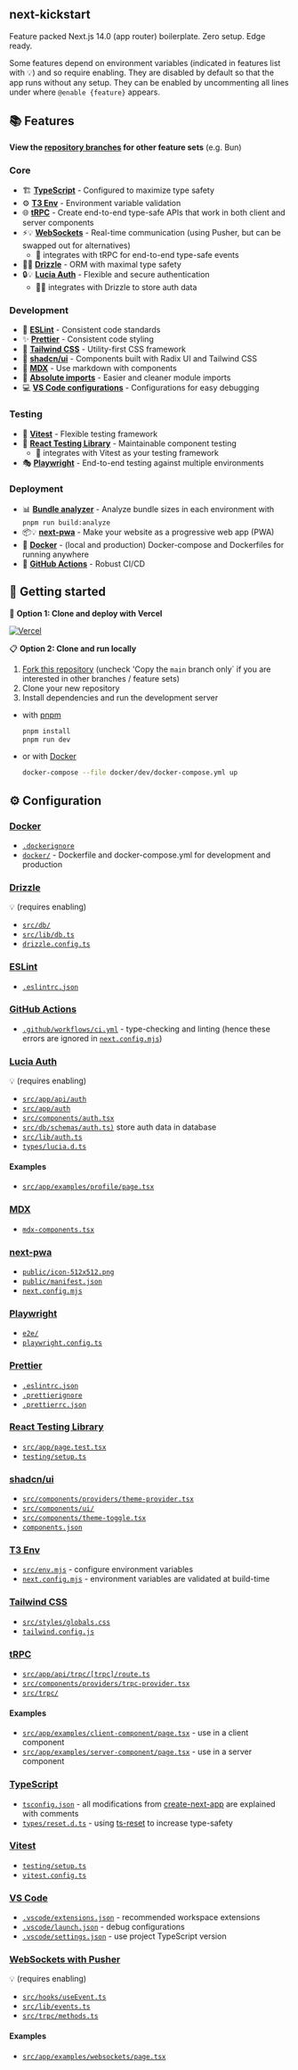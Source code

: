 ## next-kickstart

Feature packed Next.js 14.0 (app router) boilerplate. Zero setup. Edge ready.

Some features depend on environment variables (indicated in features list with 💡) and so require enabling. They are disabled by default so that the app runs without any setup. They can be enabled by uncommenting all lines under where `@enable {feature}` appears.

## 📚 Features

**View the [repository branches](https://github.com/syhner/next-kickstart/branches) for other feature sets** (e.g. Bun)

### Core

- 🏗️ [**TypeScript**](https://www.typescriptlang.org/) - Configured to maximize type safety
- ⚙️ [**T3 Env**](https://github.com/t3-oss/t3-env) - Environment variable validation
- 🌐 [**tRPC**](https://trpc.io/) - Create end-to-end type-safe APIs that work in both client and server components
- ⚡💡 [**WebSockets**](https://pusher.com) - Real-time communication (using Pusher, but can be swapped out for alternatives)
  - 🔗 integrates with tRPC for end-to-end type-safe events
- 💽💡 [**Drizzle**](https://orm.drizzle.team/) - ORM with maximal type safety
- 🔒💡 [**Lucia Auth**](https://lucia-auth.com/) - Flexible and secure authentication
  - 🔗💡 integrates with Drizzle to store auth data

### Development

- 📏 [**ESLint**](https://eslint.org/) - Consistent code standards
- ✨ [**Prettier**](https://prettier.io/) - Consistent code styling
- 🎨 [**Tailwind CSS**](https://tailwindcss.com/) - Utility-first CSS framework
- 🧩 [**shadcn/ui**](https://ui.shadcn.com/) - Components built with Radix UI and Tailwind CSS
- 📝 [**MDX**](https://mdxjs.com/) - Use markdown with components
- 📁 [**Absolute imports**](https://nextjs.org/docs/app/building-your-application/configuring/absolute-imports-and-module-aliases) - Easier and cleaner module imports
- 💻 [**VS Code configurations**](https://code.visualstudio.com/) - Configurations for easy debugging

### Testing

- 🧪 [**Vitest**](https://vitest.dev/) - Flexible testing framework
- 🐙 [**React Testing Library**](https://testing-library.com/docs/react-testing-library/intro/) - Maintainable component testing
  - 🔗 integrates with Vitest as your testing framework
- 🎭 [**Playwright**](https://playwright.dev/) - End-to-end testing against multiple environments

### Deployment

- 📊 [**Bundle analyzer**](https://www.npmjs.com/package/@next/bundle-analyzer) - Analyze bundle sizes in each environment with `pnpm run build:analyze`
- 📦💡 [**next-pwa**](https://www.npmjs.com/package/@ducanh2912/next-pwa) - Make your website as a progressive web app (PWA)
- 🐳 [**Docker**](https://www.docker.com/) - (local and production) Docker-compose and Dockerfiles for running anywhere
- 🔄 [**GitHub Actions**](https://github.com/features/actions) - Robust CI/CD

## 🌱 Getting started

🚀 **Option 1: Clone and deploy with Vercel**

[![Vercel](https://vercel.com/button)](https://vercel.com/new/clone?s=https%3A%2F%2Fgithub.com%2FSyhner%2Fnext-kickstart)

📋 **Option 2: Clone and run locally**

1. [Fork this repository](https://github.com/syhner/next-kickstart/fork) (uncheck 'Copy the `main` branch only` if you are interested in other branches / feature sets)
2. Clone your new repository
3. Install dependencies and run the development server

- with [pnpm](https://pnpm.io/installation)

  ```sh
  pnpm install
  pnpm run dev
  ```

- or with [Docker](https://docs.docker.com/get-docker/)

  ```sh
  docker-compose --file docker/dev/docker-compose.yml up
  ```

## ⚙️ Configuration

### [Docker](https://www.docker.com/)

- [`.dockerignore`](.dockerignore)
- [`docker/`](docker/) - Dockerfile and docker-compose.yml for development and production

### [Drizzle](https://orm.drizzle.team/)

💡 (requires enabling)

- [`src/db/`](src/db/)
- [`src/lib/db.ts`](src/lib/db.ts)
- [`drizzle.config.ts`](drizzle.config.ts)

### [ESLint](https://eslint.org/)

- [`.eslintrc.json`](.eslintrc.json)

### [GitHub Actions](https://github.com/features/actions)

- [`.github/workflows/ci.yml`](.github/workflows/ci.yml) - type-checking and linting (hence these errors are ignored in [`next.config.mjs`](next.config.mjs))

### [Lucia Auth](https://lucia-auth.com/)

💡 (requires enabling)

- [`src/app/api/auth`](src/app/api/auth)
- [`src/app/auth`](src/app/auth)
- [`src/components/auth.tsx`](src/components/auth.tsx)
- [`src/db/schemas/auth.ts)`](src/db/schemas/auth.ts) store auth data in database
- [`src/lib/auth.ts`](src/lib/auth.ts)
- [`types/lucia.d.ts`](types/lucia.d.ts)

#### Examples

- [`src/app/examples/profile/page.tsx`](src/app/examples/profile/page.tsx)

### [MDX](https://mdxjs.com/)

- [`mdx-components.tsx`](mdx-components.tsx)

### [next-pwa](https://www.npmjs.com/package/@ducanh2912/next-pwa)

- [`public/icon-512x512.png`](public/icon-512x512.png)
- [`public/manifest.json`](public/manifest.json)
- [`next.config.mjs`](next.config.mjs)

### [Playwright](https://playwright.dev/)

- [`e2e/`](e2e/)
- [`playwright.config.ts`](playwright.config.ts)

### [Prettier](https://prettier.io/)

- [`.eslintrc.json`](.eslintrc.json)
- [`.prettierignore`](.prettierignore)
- [`.prettierrc.json`](.prettierrc.json)

### [React Testing Library](https://testing-library.com/docs/react-testing-library/intro/)

- [`src/app/page.test.tsx`](src/app/page.test.tsx)
- [`testing/setup.ts`](testing/setup.ts)

### [shadcn/ui](https://ui.shadcn.com/)

- [`src/components/providers/theme-provider.tsx`](src/components/providers/theme-provider.tsx)
- [`src/components/ui/`](src/components/ui/)
- [`src/components/theme-toggle.tsx`](src/components/theme-toggle.tsx)
- [`components.json`](components.json)

### [T3 Env](https://github.com/t3-oss/t3-env)

- [`src/env.mjs`](src/env.mjs) - configure environment variables
- [`next.config.mjs`](next.config.mjs) - environment variables are validated at build-time

### [Tailwind CSS](https://tailwindcss.com/)

- [`src/styles/globals.css`](src/styles/globals.css)
- [`tailwind.config.js`](tailwind.config.js)

### [tRPC](https://trpc.io/)

- [`src/app/api/trpc/[trpc]/route.ts`](src/components/providers/trpc-provider.tsx)
- [`src/components/providers/trpc-provider.tsx`](src/app/api/trpc/[trpc]/route.ts)
- [`src/trpc/`](src/trpc)

#### Examples

- [`src/app/examples/client-component/page.tsx`](src/app/examples/client-component/page.tsx) - use in a client component
- [`src/app/examples/server-component/page.tsx`](src/app/examples/server-component/page.tsx) - use in a server component

### [TypeScript](https://www.typescriptlang.org/)

- [`tsconfig.json`](tsconfig.json) - all modifications from [create-next-app](https://www.npmjs.com/package/create-next-app) are explained with comments
- [`types/reset.d.ts`](types/reset.d.ts) - using [ts-reset](https://github.com/total-typescript/ts-reset) to increase type-safety

### [Vitest](https://vitest.dev/)

- [`testing/setup.ts`](testing/setup.ts)
- [`vitest.config.ts`](vitest.config.ts)

### [VS Code](https://code.visualstudio.com/)

- [`.vscode/extensions.json`](.vscode/extensions.json) - recommended workspace extensions
- [`.vscode/launch.json`](.vscode/launch.json) - debug configurations
- [`.vscode/settings.json`](.vscode/settings.json) - use project TypeScript version

### [WebSockets with Pusher](https://pusher.com)

💡 (requires enabling)

- [`src/hooks/useEvent.ts`](src/hooks/useEvent.ts)
- [`src/lib/events.ts`](src/lib/events.ts)
- [`src/trpc/methods.ts`](src/trpc/methods.ts)

#### Examples

- [`src/app/examples/websockets/page.tsx`](src/app/examples/websockets/page.tsx)
